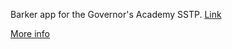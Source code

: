 Barker app for the Governor's Academy SSTP. [Link](https://twitter-clone-sstp.appspot.com/)

[More info](https://github.com/MinhTheMerciless/twitter_clone/wiki)
